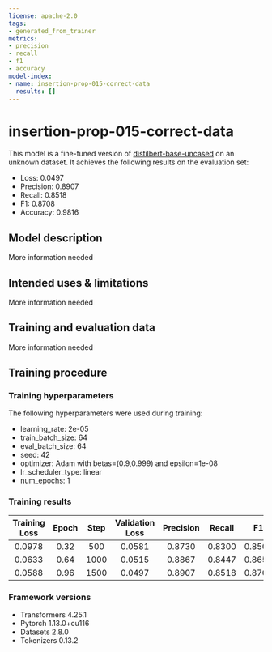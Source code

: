 ```yaml
---
license: apache-2.0
tags:
- generated_from_trainer
metrics:
- precision
- recall
- f1
- accuracy
model-index:
- name: insertion-prop-015-correct-data
  results: []
---
```


<!-- This model card has been generated automatically according to the information the Trainer had access to. You
should probably proofread and complete it, then remove this comment. -->

# insertion-prop-015-correct-data

This model is a fine-tuned version of [distilbert-base-uncased](https://huggingface.co/distilbert-base-uncased) on an unknown dataset.
It achieves the following results on the evaluation set:
- Loss: 0.0497
- Precision: 0.8907
- Recall: 0.8518
- F1: 0.8708
- Accuracy: 0.9816

## Model description

More information needed

## Intended uses & limitations

More information needed

## Training and evaluation data

More information needed

## Training procedure

### Training hyperparameters

The following hyperparameters were used during training:
- learning_rate: 2e-05
- train_batch_size: 64
- eval_batch_size: 64
- seed: 42
- optimizer: Adam with betas=(0.9,0.999) and epsilon=1e-08
- lr_scheduler_type: linear
- num_epochs: 1

### Training results

| Training Loss | Epoch | Step | Validation Loss | Precision | Recall | F1     | Accuracy |
|:-------------:|:-----:|:----:|:---------------:|:---------:|:------:|:------:|:--------:|
| 0.0978        | 0.32  | 500  | 0.0581          | 0.8730    | 0.8300 | 0.8509 | 0.9787   |
| 0.0633        | 0.64  | 1000 | 0.0515          | 0.8867    | 0.8447 | 0.8652 | 0.9807   |
| 0.0588        | 0.96  | 1500 | 0.0497          | 0.8907    | 0.8518 | 0.8708 | 0.9816   |


### Framework versions

- Transformers 4.25.1
- Pytorch 1.13.0+cu116
- Datasets 2.8.0
- Tokenizers 0.13.2
